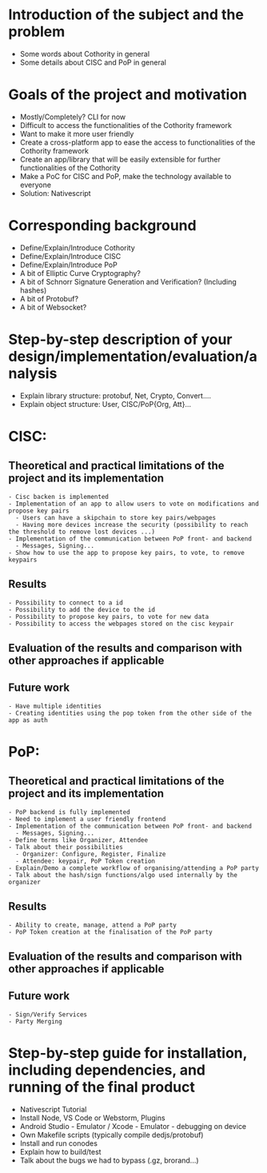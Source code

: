 # Introduction of the subject and the problem

  - Some words about Cothority in general
  - Some details about CISC and PoP in general

# Goals of the project and motivation

  - Mostly/Completely? CLI for now
  - Difficult to access the functionalities of the Cothority framework
  - Want to make it more user friendly
  - Create a cross-platform app to ease the access to functionalities of the Cothority framework
  - Create an app/library that will be easily extensible for further functionalities of the Cothority
  - Make a PoC for CISC and PoP, make the technology available to everyone
  - Solution: Nativescript

# Corresponding background

  - Define/Explain/Introduce Cothority
  - Define/Explain/Introduce CISC
  - Define/Explain/Introduce PoP
  - A bit of Elliptic Curve Cryptography?
  - A bit of Schnorr Signature Generation and Verification? (Including hashes)
  - A bit of Protobuf?
  - A bit of Websocket?

# Step-by-step description of your design/implementation/evaluation/analysis

  - Explain library structure: protobuf, Net, Crypto, Convert....
  - Explain object structure: User, CISC/PoP{Org, Att}...

# CISC:

  ## Theoretical and practical limitations of the project and its implementation
    - Cisc backen is implemented
    - Implementation of an app to allow users to vote on modifications and propose key pairs
      - Users can have a skipchain to store key pairs/webpages
      - Having more devices increase the security (possibility to reach the threshold to remove lost devices ...)
    - Implementation of the communication between PoP front- and backend
      - Messages, Signing...
    - Show how to use the app to propose key pairs, to vote, to remove keypairs

  ## Results

    - Possibility to connect to a id
    - Possibility to add the device to the id
    - Possibility to propose key pairs, to vote for new data
    - Possibility to access the webpages stored on the cisc keypair

  ## Evaluation of the results and comparison with other approaches if applicable

  ## Future work

    - Have multiple identities
    - Creating identities using the pop token from the other side of the app as auth


# PoP:

  ## Theoretical and practical limitations of the project and its implementation

    - PoP backend is fully implemented
    - Need to implement a user friendly frontend
    - Implementation of the communication between PoP front- and backend
      - Messages, Signing...
    - Define terms like Organizer, Attendee
    - Talk about their possibilities
      - Organizer: Configure, Register, Finalize
      - Attendee: keypair, PoP Token creation
    - Explain/Demo a complete workflow of organising/attending a PoP party
    - Talk about the hash/sign functions/algo used internally by the organizer

  ## Results

    - Ability to create, manage, attend a PoP party
    - PoP Token creation at the finalisation of the PoP party

  ## Evaluation of the results and comparison with other approaches if applicable

  ## Future work

    - Sign/Verify Services
    - Party Merging

# Step-by-step guide for installation, including dependencies, and running of the final product

  - Nativescript Tutorial
  - Install Node, VS Code or Webstorm, Plugins
  - Android Studio - Emulator / Xcode - Emulator - debugging on device
  - Own Makefile scripts (typically compile dedjs/protobuf)
  - Install and run conodes
  - Explain how to build/test
  - Talk about the bugs we had to bypass (.gz, brorand...)

